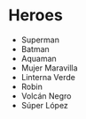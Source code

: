 # Heroes

* Superman
* Batman
* Aquaman
* Mujer Maravilla
* Linterna Verde
* Robin
* Volcán Negro
* Súper López
